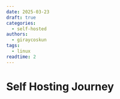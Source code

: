 ```yaml
---
date: 2025-03-23
draft: true
categories:
  - self-hosted
authors:
  - giraycoskun
tags:
  - linux
readtime: 2
---
```

# Self Hosting Journey

<!-- more -->